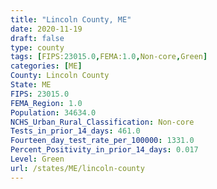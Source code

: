 ```yaml
---
title: "Lincoln County, ME"
date: 2020-11-19
draft: false
type: county
tags: [FIPS:23015.0,FEMA:1.0,Non-core,Green]
categories: [ME]
County: Lincoln County
State: ME
FIPS: 23015.0
FEMA_Region: 1.0
Population: 34634.0
NCHS_Urban_Rural_Classification: Non-core
Tests_in_prior_14_days: 461.0
Fourteen_day_test_rate_per_100000: 1331.0
Percent_Positivity_in_prior_14_days: 0.017
Level: Green
url: /states/ME/lincoln-county
---
```



